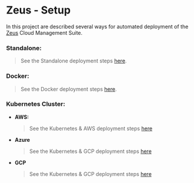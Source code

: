 # Zeus - Setup

In this project are described several ways for automated deployment of the [Zeus](https://github.com/dirigiblelabs/zeus) Cloud Management Suite.

### Standalone:
> See the Standalone deployment steps [here](https://github.com/dirigiblelabs/zeus_setup/tree/master/deployments/standalone).
### Docker:
> See the Docker deployment steps [here](https://github.com/dirigiblelabs/zeus_setup/tree/master/deployments/docker).
### Kubernetes Cluster:
- **AWS:**
  > See the Kubernetes & AWS deployment steps [here](https://github.com/dirigiblelabs/zeus_setup/tree/master/deployments/k8s/aws)
- **Azure**
  > See the Kubernetes & GCP deployment steps [here](https://github.com/dirigiblelabs/zeus_setup/tree/master/deployments/k8s/azure)
- **GCP** 
  > See the Kubernetes & GCP deployment steps [here](https://github.com/dirigiblelabs/zeus_setup/tree/master/deployments/k8s/gcp)
